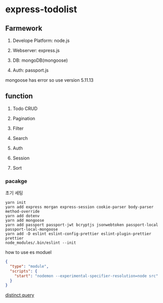 # express-todolist

## Farmework

1. Develope Platform: node.js

1. Webserver: express.js

1. DB: mongoDB(mongoose)

1. Auth: passport.js

mongoose has error so use version 5.11.13

## function

1. Todo CRUD

1. Pagination

1. Filter

1. Search

1. Auth

1. Session

1. Sort

### pacakge

초기 세팅

```shell
yarn init
yarn add express morgan express-session cookie-parser body-parser method-override
yarn add dotenv
yarn add mongoose
yarn add passport passport-jwt bcryptjs jsonwebtoken passport-local passport-local-mongoose
yarn add -D eslint eslint-config-prettier eslint-plugin-prettier prettier
node_modules/.bin/eslint --init
```

how to use es moduel

```json
{
  "type": "module",
  "scripts": {
    "start": "nodemon --experimental-specifier-resolution=node src"
  }
}
```

[distinct query](https://stackoverflow.com/questions/6043847/how-do-i-query-for-distinct-values-in-mongoose)
